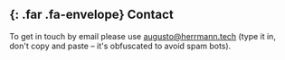 <section  class="container" id="contact">

## *﻿*{: .far .fa-envelope} Contact

To get in touch by email please use аugustо@hеrrmаnn.tech (type it in,
don't copy and paste – it's obfuscated to avoid spam bots).

</section>
